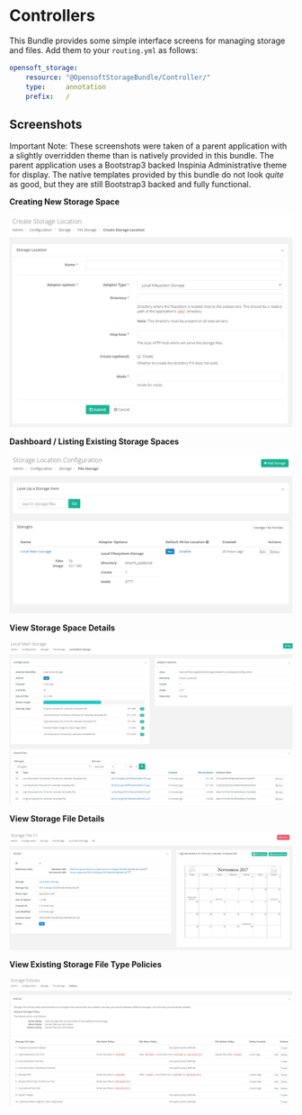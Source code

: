Controllers
===========

This Bundle provides some simple interface screens for managing storage and files.  Add them to your `routing.yml` as follows:


```yaml
opensoft_storage:
    resource: "@OpensoftStorageBundle/Controller/"
    type:     annotation
    prefix:   /
```

Screenshots
-----------

Important Note:  These screenshots were taken of a parent application with a slightly overridden theme than is natively provided
in this bundle.  The parent application uses a Bootstrap3 backed Inspinia Administrative theme for display.  The native templates
provided by this bundle do not look _quite_ as good, but they are still Bootstrap3 backed and fully functional.

**Creating New Storage Space**

![](screenshots/create_storage.png)

**Dashboard / Listing Existing Storage Spaces**

![](screenshots/list_storages.png)

**View Storage Space Details**

![](screenshots/view_storage.png)

**View Storage File Details**

![](screenshots/view_storage_file.png)

**View Existing Storage File Type Policies**

![](screenshots/storage_policy.png)

